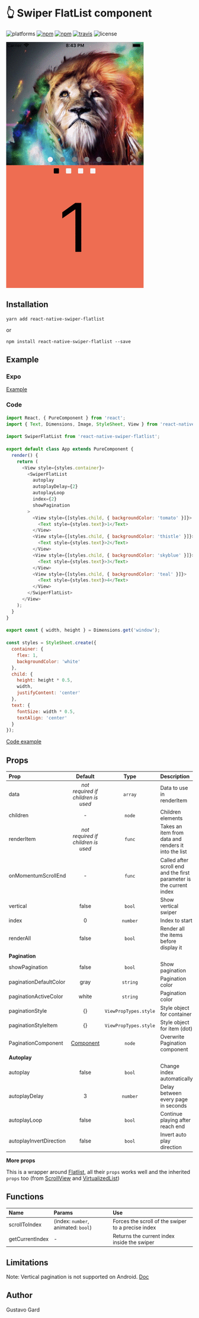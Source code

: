 # :point_up_2: Swiper FlatList component

![platforms](https://img.shields.io/badge/platforms-Android%20|%20iOS-brightgreen.svg)
[![npm](https://img.shields.io/npm/v/react-native-swiper-flatlist.svg)](https://www.npmjs.com/package/react-native-swiper-flatlist)
[![npm](https://img.shields.io/npm/dm/react-native-swiper-flatlist.svg)](https://www.npmjs.com/package/react-native-swiper-flatlist)
[![travis](https://travis-ci.org/gusgard/react-native-swiper-flatlist.svg?branch=master)](https://travis-ci.org/gusgard/react-native-swiper-flatlist)
![license](https://img.shields.io/npm/l/react-native-swiper-flatlist.svg)

![Demo](https://raw.githubusercontent.com/gusgard/react-native-swiper-flatlist/master/demo.gif)

## Installation

```
yarn add react-native-swiper-flatlist
```

or

```
npm install react-native-swiper-flatlist --save
```


## Example

### Expo

[Example](https://snack.expo.io/@gusgard/react-native-swiper-flatlist)

### Code

```js
import React, { PureComponent } from 'react';
import { Text, Dimensions, Image, StyleSheet, View } from 'react-native';

import SwiperFlatList from 'react-native-swiper-flatlist';

export default class App extends PureComponent {
  render() {
    return (
      <View style={styles.container}>
        <SwiperFlatList
          autoplay
          autoplayDelay={2}
          autoplayLoop
          index={2}
          showPagination
        >
          <View style={[styles.child, { backgroundColor: 'tomato' }]}>
            <Text style={styles.text}>1</Text>
          </View>
          <View style={[styles.child, { backgroundColor: 'thistle' }]}>
            <Text style={styles.text}>2</Text>
          </View>
          <View style={[styles.child, { backgroundColor: 'skyblue' }]}>
            <Text style={styles.text}>3</Text>
          </View>
          <View style={[styles.child, { backgroundColor: 'teal' }]}>
            <Text style={styles.text}>4</Text>
          </View>
        </SwiperFlatList>
      </View>
    );
  }
}

export const { width, height } = Dimensions.get('window');

const styles = StyleSheet.create({
  container: {
    flex: 1,
    backgroundColor: 'white'
  },
  child: {
    height: height * 0.5,
    width,
    justifyContent: 'center'
  },
  text: {
    fontSize: width * 0.5,
    textAlign: 'center'
  }
});
```

[Code example](./example/README.md)


## Props

| Prop                    |                      Default                      |         Type          | Description                                                          |
| :---------------------- | :-----------------------------------------------: | :-------------------: | :------------------------------------------------------------------- |
| data                    |        _not required if children is used_         |        `array`        | Data to use in renderItem                                            |
| children                |                         -                         |        `node`         | Children elements                                                    |
| renderItem              |        _not required if children is used_         |        `func`         | Takes an item from data and renders it into the list                 |
| onMomentumScrollEnd     |                         -                         |        `func`         | Called after scroll end and the first parameter is the current index |
| vertical                |                       false                       |        `bool`         | Show vertical swiper                                                 |
| index                   |                         0                         |       `number`        | Index to start                                                       |
| renderAll               |                       false                       |        `bool`         | Render all the items before display it                               |
| **Pagination**          |
| showPagination          |                       false                       |        `bool`         | Show pagination                                                      |
| paginationDefaultColor  |                       gray                        |       `string`        | Pagination color                                                     |
| paginationActiveColor   |                       white                       |       `string`        | Pagination color                                                     |
| paginationStyle         |                        {}                         | `ViewPropTypes.style` | Style object for container                                           |
| paginationStyleItem     |                        {}                         | `ViewPropTypes.style` | Style object for item (dot)                                          |
| PaginationComponent     | [Component](./src/components/Pagination/index.js) |        `node`         | Overwrite Pagination component                                       |
| **Autoplay**            |
| autoplay                |                       false                       |        `bool`         | Change index automatically                                           |
| autoplayDelay           |                         3                         |       `number`        | Delay between every page in seconds                                  |
| autoplayLoop            |                       false                       |        `bool`         | Continue playing after reach end                                     |
| autoplayInvertDirection |                       false                       |        `bool`         | Invert auto play direction                                           |

**More props**

This is a wrapper around [Flatlist](http://facebook.github.io/react-native/docs/flatlist.html#props), all their `props` works well and the inherited `props` too (from [ScrollView](http://facebook.github.io/react-native/docs/scrollview#props) and [VirtualizedList](http://facebook.github.io/react-native/docs/virtualizedlist#props))

<!--
autoplayDirection: PropTypes.bool.isRequired,  -->

## Functions

| Name            | Params                              | Use                                                |
| :-------------- | :---------------------------------- | :------------------------------------------------- |
| scrollToIndex   | (index: `number`, animated: `bool`) | Forces the scroll of the swiper to a precise index |
| getCurrentIndex | -                                   | Returns the current index inside the swiper        |


## Limitations

Note: Vertical pagination is not supported on Android.
[Doc](https://github.com/facebook/react-native/blob/a48da14800013659e115bf2b58e31aa396e678e5/Libraries/Components/ScrollView/ScrollView.js#L274)

## Author

Gustavo Gard
